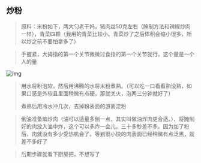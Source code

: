 ## 炒粉

> 原料：米粉如下，两大勺老干妈，猪肉丝50克左右（腌制方法和辣椒炒肉一样），青菜四颗（我用的青菜比较小。青菜炒了之后体积会缩小很多，所以炒之前不要怕拿多了）



> 手握紧，大拇指的第一个关节微微过食指的第一个关节就行，这个量是一个人的量

![img](F:\学习笔记\cook\images\粉的用量.png)



> 用水将粉泡软，然后用沸腾的水将米粉煮熟。（可以吃一口看看熟没熟，如果口感是外软且里面稍微有点硬，那就关火，泡两三分钟就好了）
>
> 煮熟后用冷水冲几次，去掉粉表面的游离淀粉



> 倒油准备煸炒肉（油可以适量多倒一点，其实叫做油炸肉更合适。），将腌制好的肉放入油中炸，这个可以多炸一会儿，三十多秒差不多。因为加了粉后，肉就没有多少受热机会了。等到很小快的肉表面已经稍微有点泛黑，就差不多好了



> 后期步骤就看下厨房把，不想写了